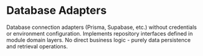 # Database Adapters

Database connection adapters (Prisma, Supabase, etc.) without credentials or environment configuration.
Implements repository interfaces defined in module domain layers.
No direct business logic - purely data persistence and retrieval operations.